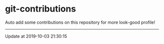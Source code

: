 # git-contributions

Auto add some contributions on this repository for more look-good profile!

---

Update at 2019-10-03 21:30:15
